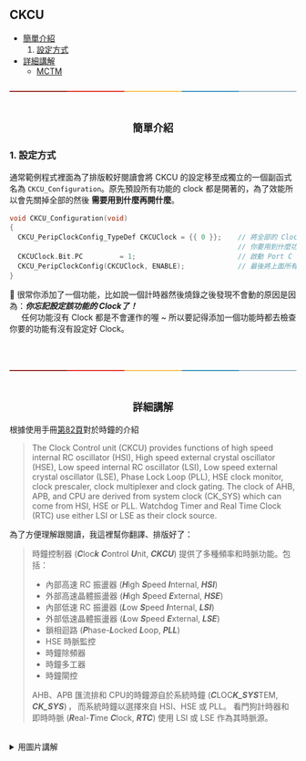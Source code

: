 ## CKCU
<!--table of content-->
- [簡單介紹](#簡單介紹)
    1. [設定方式](#1-設定方式)
- [詳細講解](#詳細講解)
    - [MCTM](#mctm)
<!--/table of content-->
<img src="../images/ColoredLine.png">
<br><br>
<h2 align="center"><code>簡單介紹</code></h2>

### 1. 設定方式
通常範例程式裡面為了排版較好閱讀會將 CKCU 的設定移至成獨立的一個副函式名為 `CKCU_Configuration`。原先預設所有功能的 clock 都是開著的，為了效能所以會先關掉全部的然後 **需要用到什麼再開什麼**。
```c
void CKCU_Configuration(void)
{
  CKCU_PeripClockConfig_TypeDef CKCUClock = {{ 0 }};    // 將全部的 Clock 關掉
                                                        // 你要用到什麼功能就在這裡啟用它的 Clock，例如：
  CKCUClock.Bit.PC		   = 1;                         // 啟動 Port C 的 Clock
  CKCU_PeripClockConfig(CKCUClock, ENABLE);             // 最後將上面所有的設定寫入
}
```

:blue_book: 很常你添加了一個功能，比如說一個計時器然後燒錄之後發現不會動的原因是因為：***你忘記設定該功能的 Clock了！***<br>
&nbsp;&nbsp;&nbsp;&nbsp;&thinsp;&thinsp;任何功能沒有 Clock 都是不會運作的喔 ~ 所以要記得添加一個功能時都去檢查你要的功能有沒有設定好 Clock。
<br><br><br><br>
<img src="../images/ColoredLine.png">
<br><br>
<h2 align="center"><code>詳細講解</code></h2>

根據使用手冊[第82頁]("https://www.holtek.com/documents/10179/e4f15196-0041-4b58-a392-7fd45dcae509#page=82")對於時鐘的介紹
> The Clock Control unit (CKCU) provides functions of high speed internal RC oscillator (HSI),
High speed external crystal oscillator (HSE), Low speed internal RC oscillator (LSI), Low speed
external crystal oscillator (LSE), Phase Lock Loop (PLL), HSE clock monitor, clock prescaler,
clock multiplexer and clock gating. The clock of AHB, APB, and CPU are derived from system
clock (CK_SYS) which can come from HSI, HSE or PLL. Watchdog Timer and Real Time Clock
(RTC) use either LSI or LSE as their clock source.

為了方便理解跟閱讀，我這裡幫你翻譯、排版好了：
<br>
> 時鐘控制器 (***C***loc***k*** ***C***ontrol ***U***nit, ***CKCU***) 提供了多種頻率和時脈功能。包括：
> * 內部高速 RC 振盪器 (***H***igh ***S***peed ***I***nternal, ***HSI***)
> * 外部高速晶體振盪器 (***H***igh ***S***peed ***E***xternal, ***HSE***)
> * 內部低速 RC 振盪器 (***L***ow ***S***peed ***I***nternal, ***LSI***)
> * 外部低速晶體振盪器 (***L***ow ***S***peed ***E***xternal, ***LSE***)
> * 鎖相迴路 (***P***hase-***L***ocked ***L***oop, ***PLL***)
> * HSE 時脈監控
> * 時鐘除頻器
> * 時鐘多工器
> * 時鐘閘控
>
> AHB、APB 匯流排和 CPU的時鐘源自於系統時鐘
 (***C***LOC***K_SYS***TEM, ***CK_SYS***) ， 而系統時鐘以選擇來自 HSI、HSE 或 PLL。 看門狗計時器和即時時脈 (***R***eal-***T***ime ***C***lock, ***RTC***) 使用 LSI 或 LSE 作為其時脈源。
<br>

<details>
<summary>用圖片講解</summary>
<table>
<tr>
<td>
1. <span title="高級高性能匯流排 (Advanced High performance Bus, AHB)">AHB</span>、<span title="高級週邊匯流排 (Advanced Peripheral Bus, APB)">APB</span> 匯流排和 <span title="中央處理器 (Central Processing Unit, CPU)">CPU的時鐘源自於系統時鐘<br>
&nbsp;&nbsp;&nbsp;&nbsp;(<b><i>C</i></b>LOC<b><i>K</i></b>_<b><i>SYS</i></b>TEM, <b><i>CK_SYS</i></b>)&thinsp;，&thinsp;而系統時鐘可以選<br>
&nbsp;&nbsp;&nbsp;&nbsp;擇來自 HSI、HSE 或 PLL。
<br><br><br>
2. 看門狗計時器和即時時脈 (<b><i>R</i></b>eal-<b><i>T</i></b>ime <b><i>C</i></b>lock, <b><i>RTC</i></b>)<br>
&nbsp;&nbsp;&nbsp;&nbsp;使用 LSI 或 LSE 作為其時脈源。
</td>
<td>
<img width="400" height="499" src="../images/CKCU.png"><br>
</td>
</tr>
</table>
</details>

<br>
